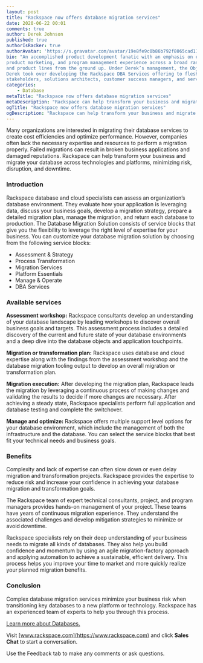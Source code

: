 ```yaml
---
layout: post
title: "Rackspace now offers database migration services"
date: 2020-06-22 00:01
comments: true
author: Derek Johnson
published: true
authorIsRacker: true
authorAvatar: 'https://s.gravatar.com/avatar/19e8fe9c0b86b792f8065cad11364cf7'
bio: "An accomplished product development fanatic with an emphasis on execution, Derek has significant product management,
product marketing, and program management experience across a broad range of industries with a track record for growing businesses
and product lines from the ground up. Under Derek’s management, the ObjectRocket MongoDB and Redis offering grew extensively. In 2019,
Derek took over developing the Rackspace DBA Services offering to flesh out the capabilities while working side by side with sales
stakeholders, solutions architects, customer success managers, and service delivery engineers."
categories:
    - Database
metaTitle: "Rackspace now offers database migration services"
metaDescription: "Rackspace can help transform your business and migrate your database across technologies and platforms, minimizing risk, disruption, and downtime."
ogTitle: "Rackspace now offers database migration services"
ogDescription: "Rackspace can help transform your business and migrate your database across technologies and platforms, minimizing risk, disruption, and downtime."
---
```


Many organizations are interested in migrating their database services to create cost efficiencies and optimize performance.
However, companies often lack the necessary expertise and resources to perform a migration properly. Failed migrations can result in
broken business applications and damaged reputations. Rackspace can help transform your business and migrate your database across
technologies and platforms, minimizing risk, disruption, and downtime.

<!-- more -->

### Introduction

Rackspace database and cloud specialists can assess an organization’s database environment. They evaluate how your
application is leveraging data, discuss your business goals, develop a migration strategy, prepare a detailed migration
plan, manage the migration, and return each database to production.
The Database Migration Solution consists of service blocks that give you the flexibility to leverage the right level of
expertise for your business. You can customize your database migration solution by choosing from the following service blocks:

- Assessment & Strategy
- Process Transformation
- Migration Services
- Platform Essentials
- Manage & Operate
- DBA Services

### Available services

**Assessment workshop:** Rackspace consultants develop an understanding of your database landscape by leading workshops to discover
overall business goals and targets. This assessment process includes a detailed discovery of the current and future state of your
database environments and a deep dive into the database objects and application touchpoints.

**Migration or transformation plan:** Rackspace uses database and cloud expertise along with the findings from the assessment workshop
and the database migration tooling output to develop an overall migration or transformation plan.

**Migration execution:** After developing the migration plan, Rackspace leads the migration by leveraging a continuous process of making
changes and validating the results to decide if more changes are necessary. After achieving a steady state, Rackspace specialists
perform full application and database testing and complete the switchover.

**Manage and optimize:** Rackspace offers multiple support level options for your database environment, which include the  management of both the infrastructure and the database. You can select the service blocks that best fit your technical needs and business goals.

### Benefits

Complexity and lack of expertise can often slow down or even delay migration and transformation projects. Rackspace provides the expertise
to reduce risk and increase your confidence in achieving your database migration and transformation goals.

The Rackspace team of expert technical consultants, project, and program managers provides hands-on management of your project. These
teams have years of continuous migration experience. They understand the associated challenges and develop mitigation strategies to
minimize or avoid downtime. 

Rackspace specialists rely on their deep understanding of your business needs to migrate all kinds of databases.
They also help you build confidence and momentum by using an agile migration-factory approach and applying automation to achieve a sustainable, efficient delivery. This process helps you improve your time to market and more quickly realize your planned migration benefits.


### Conclusion

Complex database migration services minimize your business risk when transitioning key databases to a new platform or technology.
Rackspace has an experienced team of experts to help you through this process.

<a class="cta blue" id="cta" href="https://www.rackspace.com/dba-services">Learn more about Databases.</a>

Visit [www.rackspace.com](https://www.rackspace.com) and click **Sales Chat**
to start a conversation.

Use the Feedback tab to make any comments or ask questions.
